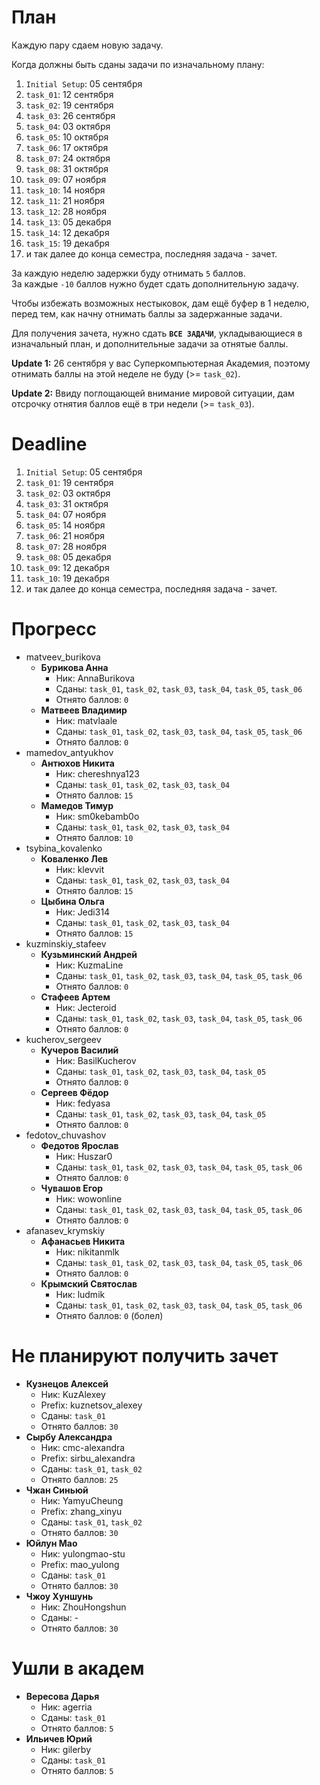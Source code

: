 # План

Каждую пару сдаем новую задачу.

Когда должны быть сданы задачи по изначальному плану:
1. `Initial Setup`: 05 сентября
1. `task_01`: 12 сентября
1. `task_02`: 19 сентября
1. `task_03`: 26 сентября
1. `task_04`: 03 октября
1. `task_05`: 10 октября
1. `task_06`: 17 октября
1. `task_07`: 24 октября
1. `task_08`: 31 октября
1. `task_09`: 07 ноября
1. `task_10`: 14 ноября
1. `task_11`: 21 ноября
1. `task_12`: 28 ноября
1. `task_13`: 05 декабря
1. `task_14`: 12 декабря
1. `task_15`: 19 декабря
1. и так далее до конца семестра, последняя задача - зачет.

За каждую неделю задержки буду отнимать `5` баллов.<br>
За каждые `-10` баллов нужно будет сдать дополнительную задачу.

Чтобы избежать возможных нестыковок, дам ещё буфер в 1 неделю,
перед тем, как начну отнимать баллы за задержанные задачи.

Для получения зачета, нужно сдать **`ВСЕ ЗАДАЧИ`**, укладывающиеся в изначальный план, и дополнительные задачи за отнятые баллы.

**Update 1:** 26 сентября у вас Суперкомпьютерная Академия, поэтому отнимать баллы на этой неделе не буду (>= `task_02`).

**Update 2:** Ввиду поглощающей внимание мировой ситуации, дам отсрочку отнятия баллов ещё в три недели (>= `task_03`).

# Deadline

1. `Initial Setup`: 05 сентября
1. `task_01`: 19 сентября
1. `task_02`: 03 октября
1. `task_03`: 31 октября
1. `task_04`: 07 ноября
1. `task_05`: 14 ноября
1. `task_06`: 21 ноября
1. `task_07`: 28 ноября
1. `task_08`: 05 декабря
1. `task_09`: 12 декабря
1. `task_10`: 19 декабря
1. и так далее до конца семестра, последняя задача - зачет.

# Прогресс

- matveev_burikova
  - **Бурикова Анна**
    - Ник: AnnaBurikova
    - Сданы: `task_01`, `task_02`, `task_03`, `task_04`, `task_05`, `task_06`
    - Отнято баллов: `0`
  - **Матвеев Владимир**
    - Ник: matvlaale
    - Сданы: `task_01`, `task_02`, `task_03`, `task_04`, `task_05`, `task_06`
    - Отнято баллов: `0`
- mamedov_antyukhov
  - **Антюхов Никита**
    - Ник: chereshnya123
    - Сданы: `task_01`, `task_02`, `task_03`, `task_04`
    - Отнято баллов: `15`
  - **Мамедов Тимур**
    - Ник: sm0kebamb0o
    - Сданы: `task_01`, `task_02`, `task_03`, `task_04`
    - Отнято баллов: `10`
- tsybina_kovalenko
  - **Коваленко Лев**
    - Ник: klevvit
    - Сданы: `task_01`, `task_02`, `task_03`, `task_04`
    - Отнято баллов: `15`
  - **Цыбина Ольга**
    - Ник: Jedi314
    - Сданы: `task_01`, `task_02`, `task_03`, `task_04`
    - Отнято баллов: `15`
- kuzminskiy_stafeev
  - **Кузьминский Андрей**
    - Ник: KuzmaLine
    - Сданы: `task_01`, `task_02`, `task_03`, `task_04`, `task_05`, `task_06`
    - Отнято баллов: `0`
  - **Стафеев Артем**
    - Ник: Jecteroid
    - Сданы: `task_01`, `task_02`, `task_03`, `task_04`, `task_05`, `task_06`
    - Отнято баллов: `0`
- kucherov_sergeev
  - **Кучеров Василий**
    - Ник: BasilKucherov
    - Сданы: `task_01`, `task_02`, `task_03`, `task_04`, `task_05`
    - Отнято баллов: `0`
  - **Сергеев Фёдор**
    - Ник: fedyasa
    - Сданы: `task_01`, `task_02`, `task_03`, `task_04`, `task_05`
    - Отнято баллов: `0`
- fedotov_chuvashov
  - **Федотов Ярослав**
    - Ник: Huszar0
    - Сданы: `task_01`, `task_02`, `task_03`, `task_04`, `task_05`, `task_06`
    - Отнято баллов: `0`
  - **Чувашов Егор**
    - Ник: wowonline
    - Сданы: `task_01`, `task_02`, `task_03`, `task_04`, `task_05`, `task_06`
    - Отнято баллов: `0`
- afanasev_krymskiy
  - **Афанасьев Никита**
    - Ник: nikitanmlk
    - Сданы: `task_01`, `task_02`, `task_03`, `task_04`, `task_05`, `task_06`
    - Отнято баллов: `0`
  - **Крымский Святослав**
    - Ник: ludmik
    - Сданы: `task_01`, `task_02`, `task_03`, `task_04`, `task_05`, `task_06`
    - Отнято баллов: `0` (болел)

# Не планируют получить зачет

- **Кузнецов Алексей**
  - Ник: KuzAlexey
  - Prefix: kuznetsov_alexey
  - Сданы: `task_01`
  - Отнято баллов: `30`
- **Сырбу Александра**
  - Ник: cmc-alexandra
  - Prefix: sirbu_alexandra
  - Сданы: `task_01`, `task_02`
  - Отнято баллов: `25`
- **Чжан Синьюй**
  - Ник: YamyuCheung
  - Prefix: zhang_xinyu
  - Сданы: `task_01`, `task_02`
  - Отнято баллов: `30`
- **Юйлун Мао**
  - Ник: yulongmao-stu
  - Prefix: mao_yulong
  - Сданы: `task_01`
  - Отнято баллов: `30`
- **Чжоу Хуншунь**
  - Ник: ZhouHongshun
  - Сданы: -
  - Отнято баллов: `30`

# Ушли в академ

- **Вересова Дарья**
  - Ник: agerria
  - Сданы: `task_01`
  - Отнято баллов: `5`
- **Ильичев Юрий**
  - Ник: gilerby
  - Сданы: `task_01`
  - Отнято баллов: `5`
